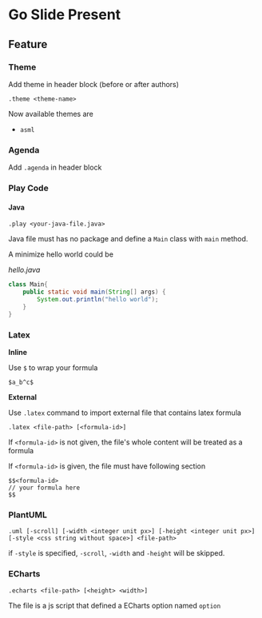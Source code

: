 # Go Slide Present

## Feature

### Theme

Add theme in header block (before or after authors)

```
.theme <theme-name>
```

Now available themes are

- `asml`

### Agenda

Add `.agenda` in header block

### Play Code

#### Java

`.play <your-java-file.java>`

Java file must has no package and define a `Main` class with `main` method.

A minimize hello world could be

_hello.java_

```java
class Main{
    public static void main(String[] args) {
        System.out.println("hello world");
    }
}
```

### Latex

**Inline**

Use `$` to wrap your formula

```
$a_b^c$
```

**External**

Use `.latex` command to import external file that contains latex formula

`.latex <file-path> [<formula-id>]`

If `<formula-id>` is not given, the file's whole content will be treated as a formula

If `<formula-id>` is given, the file must have following section

```
$$<formula-id>
// your formula here
$$
```

### PlantUML

`.uml [-scroll] [-width <integer unit px>] [-height <integer unit px>] [-style <css string without space>] <file-path>`

if `-style` is specified, `-scroll`, `-width` and `-height` will be skipped.

### ECharts

`.echarts <file-path> [<height> <width>]`

The file is a js script that defined a ECharts option named `option`